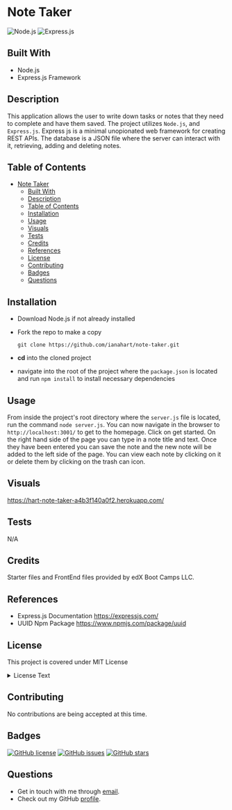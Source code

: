 # Note Taker

![Node.js](https://camo.githubusercontent.com/85cba226a1290d078f1a437aa87cb872a5bdb30037fa96b8afcddf163cd5b328/68747470733a2f2f696d672e736869656c64732e696f2f7374617469632f76313f7374796c653d666f722d7468652d6261646765266d6573736167653d4e6f64652e6a7326636f6c6f723d333339393333266c6f676f3d4e6f64652e6a73266c6f676f436f6c6f723d464646464646266c6162656c3d)
![Express.js](https://camo.githubusercontent.com/dd688eaaa262ca0022a159962f55bfd35cababef5df983fb2b3c136e62256b5e/68747470733a2f2f696d672e736869656c64732e696f2f7374617469632f76313f7374796c653d666f722d7468652d6261646765266d6573736167653d4578707265737326636f6c6f723d303030303030266c6f676f3d45787072657373266c6f676f436f6c6f723d464646464646266c6162656c3d)

## Built With

- Node.js
- Express.js Framework

## Description

This application allows the user to write down tasks or notes that they need to complete and have them saved. The project utilizes `Node.js`, and `Express.js`. Express js is a minimal unopionated web framework for creating REST APIs. The database is a JSON file where the server can interact with it, retrieving, adding and deleting notes.

## Table of Contents

- [Note Taker](#note-taker)
  - [Built With](#built-with)
  - [Description](#description)
  - [Table of Contents](#table-of-contents)
  - [Installation](#installation)
  - [Usage](#usage)
  - [Visuals](#visuals)
  - [Tests](#tests)
  - [Credits](#credits)
  - [References](#references)
  - [License](#license)
  - [Contributing](#contributing)
  - [Badges](#badges)
  - [Questions](#questions)

## Installation

- Download Node.js if not already installed
- Fork the repo to make a copy

  `git clone https://github.com/ianahart/note-taker.git`

- **cd** into the cloned project
- navigate into the root of the project where the `package.json` is located and run `npm install` to install necessary dependencies

## Usage

From inside the project's root directory where the `server.js` file is located, run the command `node server.js`.
You can now navigate in the browser to `http://localhost:3001/` to get to the homepage. Click on get started. On the right hand side of the page you can type in a note title and text. Once they have been entered you can save the note and the new note will be added to the left side of the page. You can view each note by clicking on it or delete them by clicking on the trash can icon.

## Visuals

https://hart-note-taker-a4b3f140a0f2.herokuapp.com/

## Tests

N/A

## Credits

Starter files and FrontEnd files provided by edX Boot Camps LLC.

## References

- Express.js Documentation https://expressjs.com/
- UUID Npm Package https://www.npmjs.com/package/uuid

## License

This project is covered under MIT License

<details>
  <summary>
    License Text
  </summary>

```

Copyright (c) 2024  Ian Hart

Permission is hereby granted, free of charge, to any person obtaining a copy
of this software and associated documentation files (the "Software"), to deal
in the Software without restriction, including without limitation the rights
to use, copy, modify, merge, publish, distribute, sublicense, and/or sell
copies of the Software, and to permit persons to whom the Software is
furnished to do so, subject to the following conditions:

The above copyright notice and this permission notice shall be included in all
copies or substantial portions of the Software.

THE SOFTWARE IS PROVIDED "AS IS", WITHOUT WARRANTY OF ANY KIND, EXPRESS OR
IMPLIED, INCLUDING BUT NOT LIMITED TO THE WARRANTIES OF MERCHANTABILITY,
FITNESS FOR A PARTICULAR PURPOSE AND NONINFRINGEMENT. IN NO EVENT SHALL THE
AUTHORS OR COPYRIGHT HOLDERS BE LIABLE FOR ANY CLAIM, DAMAGES OR OTHER
LIABILITY, WHETHER IN AN ACTION OF CONTRACT, TORT OR OTHERWISE, ARISING FROM,
OUT OF OR IN CONNECTION WITH THE SOFTWARE OR THE USE OR OTHER DEALINGS IN THE
SOFTWARE.

```

</details>

## Contributing

No contributions are being accepted at this time.

## Badges

[![GitHub license](https://img.shields.io/github/license/ianahart/note-taker)](https://github.com/ianahart/note-taker/blob/main/LICENSE)
[![GitHub issues](https://img.shields.io/github/issues/ianahart/note-taker)](https://github.com/ianahart/note-taker/issues)
[![GitHub stars](https://img.shields.io/github/stars/ianahart/note-taker)](https://github.com/ianahart/note-taker/stargazers)

## Questions

- Get in touch with me through [email](mailto:ianalexhart@gmail.com).
- Check out my GitHub [profile](https://github.com/ianahart).
